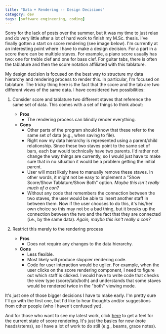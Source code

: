 ```yaml
---           
title: "Data + Rendering -- Design Decisions"
category: dev
tags: [software engineering, coding]
---
```


Sorry for the lack of posts over the summer, but it was my time to just relax
and do very little after a lot of hard work to finish my M.Sc. thesis. I've
finally gotten a start on score rendering (see image below). I'm currently at
an interesting point where I have to make a design decision. For a part in a
score there can be multiple staves. For example, a piano score usually has two:
one for treble clef and one for bass clef. For guitar tabs, there is often the
tablature and then the score notation affiliated with this tablature.


My design decision is focused on the best way to structure my data hierarchy
and rendering process to render this. In particular, I'm focused on tablature.
The tricky thing here is the fact that the score and the tab are two different
views of the same data. I have considered two possibilities:

1. Consider score and tablature two different staves that reference the same
set of data. This comes with a set of things to think about:
    * **Pros**
        * The rendering process can blindly render everything.
    * **Cons**
        * Other parts of the program should know that these refer to the same set
          of data (e.g., when saving to file).
        * Right now my data hierarchy is represented using a parent/child
          relationship. Since these two staves point to the same set of bars, each
          bar would technically have two parents. I'd rather not change the way
          things are currently, so I would just have to make sure that in no
          situation it would be a problem getting the initial parent.
        * User will most likely have to manually remove these staves. In other
          words, it might not be easy to implement a "Show Score/Show
          Tablature/Show Both" option. _Maybe this isn't really much of a con?_
        * Without any code that remembers the connection between the two staves,
          the user would be able to insert another staff in between them. Now if
          the user chooses to do this, it's his/her own choice so this may not be a
          bad thing, but it breaks up the connection between the two and the fact
          that they are connected (i.e., by the same data). _Again, maybe this
          isn't really a con?_

2. Restrict this merely to the rendering process
    * **Pros**
        * Does not require any changes to the data hierarchy.
    * **Cons**
        * Less flexible.
        * Most likely will produce sloppier rendering code.
        * Code for user interaction would be uglier. For example, when the user
          clicks on the score rendering component, I need to figure out which staff
          is clicked. I would have to write code that checks the view type
          (score/tab/both) and understands that some staves would be rendered twice
          in the "both" viewing mode.

It's just one of those bigger decisions I have to make early. I'm pretty sure
I'll go with the first one, but I'd like to hear thoughts and/or suggestions
from other people (who I haven't confused yet).

And for those who want to see my latest work, click
[here](http://www.cs.mun.ca/~gedge/dt_soc_test.png) to get a feel for the
current state of score rendering. It's just the basics for now (note
heads/stems), so I have a lot of work to do still (e.g., beams, grace notes).
